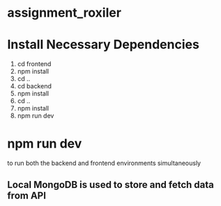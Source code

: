 # assignment_roxiler

# Install Necessary Dependencies
1) cd frontend
2) npm install
3) cd ..
4) cd backend
5) npm install
6) cd ..
7) npm install
8) npm run dev

# npm run dev
to run both the backend and frontend environments simultaneously 

## Local MongoDB is used to store and fetch data from API
